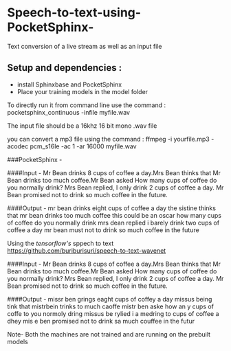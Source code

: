 # Speech-to-text-using-PocketSphinx-
Text conversion of a live stream as well as an input file
## Setup and dependencies :
- install Sphinxbase and PocketSphinx 
- Place your training models in the model folder 

To directly run it from command line use the command : pocketsphinx_continuous -infile myfile.wav 

The input file should be a 16khz 16 bit mono .wav file

you can convert a mp3 file using the command : ffmpeg -i yourfile.mp3 -acodec pcm_s16le -ac 1 -ar 16000 myfile.wav



###PocketSphinx -

####Input - Mr Bean drinks 8 cups of coffee a day.Mrs Bean thinks that Mr Bean drinks too much coffee.Mr Bean asked How many cups of coffee do you normally drink? Mrs Bean replied, I only drink 2 cups of coffee a day. Mr Bean promised not to drink so much coffee in the future.

####Output - mr bean drinks eight cups of coffee a day the sistine thinks that mr bean drinks too much coffee this could be an oscar how many cups of coffee do you normally drink mrs dean replied i barely drink two cups of coffee a day mr bean must not to drink so much coffee in the future

Using the *tensorflow's* sppech to text  https://github.com/buriburisuri/speech-to-text-wavenet 

 
####Input - Mr Bean drinks 8 cups of coffee a day.Mrs Bean thinks that Mr Bean drinks too much coffee.Mr Bean asked How many cups of coffee do you normally drink? Mrs Bean replied, I only drink 2 cups of coffee a day. Mr Bean promised not to drink so much coffee in the future.

####Output - missr ben grings eaght cups of coffey a day missus being tink that mistrbein trinks to much caoffe mistr ben aske how an y cups of coffe to you normoly dring missus be rylied i a medring to cups of coffee a dhey mis e ben promised not to drink  sa much couffee in the futur


Note- Both the machines are not trained and are running on the prebuilt models
